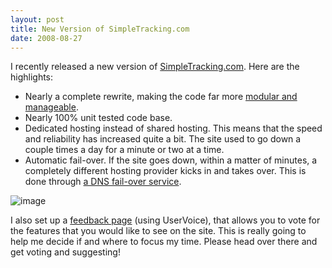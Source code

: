 ```yaml
---
layout: post
title: New Version of SimpleTracking.com
date: 2008-08-27
---
```


I recently released a new version of [SimpleTracking.com](http://www.simpletracking.com/). Here are the highlights:

* Nearly a complete rewrite, making the code far more [modular and manageable](http://www.ytechie.com/2008/06/a-dependency-injection-example-with-springnet/).
* Nearly 100% unit tested code base.
* Dedicated hosting instead of shared hosting. This means that the speed and reliability has increased quite a bit. The site used to go down a couple times a day for a minute or two at a time.
* Automatic fail-over. If the site goes down, within a matter of minutes, a completely different hosting provider kicks in and takes over. This is done through [a DNS fail-over service](http://www.dnsmadeeasy.com/s0306/prod/dnsfosm.html). 

![image](image-thumb.png)

I also set up a [feedback page](http://feedback.simpletracking.com/) (using UserVoice), that allows you to vote for the features that you would like to see on the site. This is really going to help me decide if and where to focus my time. Please head over there and get voting and suggesting!
